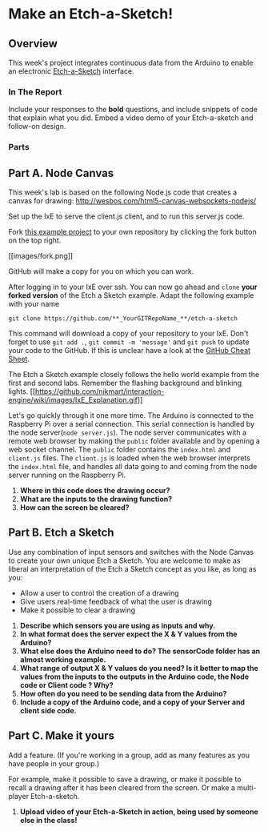# Make an Etch-a-Sketch! 
 
## Overview
This week's project integrates continuous data from the Arduino to enable an electronic [Etch-a-Sketch](https://www.youtube.com/watch?v=fLtzUdLywuo) interface.
 
### In The Report
Include your responses to the **bold** questions, and include snippets of code that explain what you did. Embed a video demo of your Etch-a-sketch and follow-on design.
 
### Parts

 
## Part A. Node Canvas
This week's lab is based on the following Node.js code that creates a canvas for drawing: http://wesbos.com/html5-canvas-websockets-nodejs/
 
Set up the IxE to serve the client.js  client, and to run this server.js code.

Fork [this example project](https://github.com/FAR-Lab/etch-a-sketch) to your own repository by clicking the fork button on the top right.

[[images/fork.png]]

GitHub will make a copy for you on which you can work.

After logging in to your IxE over ssh. You can now go ahead and `clone` __your forked version__ of the Etch a Sketch example. Adapt the following example with your name

```shell
git clone https://github.com/**_YourGITRepoName_**/etch-a-sketch
```
This command will download a copy of your repository to your IxE. 
Don't forget to use `git add .`, `git commit -m 'message'` and `git push` to update your code to the GitHub. If this is unclear have a look at the [GitHub Cheat Sheet](https://education.github.com/git-cheat-sheet-education.pdf).

The Etch a Sketch example closely follows the hello world example from the first and second labs. Remember the flashing background and blinking lights.
[[https://github.com/nikmart/interaction-engine/wiki/images/IxE_Explanation.gif]]

Let's go quickly through it one more time. The Arduino is connected to the Raspberry Pi over a serial connection. This serial connection is handled by the node server(`node server.js`). The node server communicates with a remote web browser by making the `public` folder available and by opening a web socket channel. The `public` folder contains the `index.html` and `client.js` files. The `client.js` is loaded when the web browser interprets the `index.html` file, and handles all data going to and coming from the node server running on the Raspberry Pi. 

1. **Where in this code does the drawing occur?**
1. **What are the inputs to the drawing function?**
1. **How can the screen be cleared?**

## Part B. Etch a Sketch
Use any combination of input sensors and switches with the Node Canvas to create your own unique Etch a Sketch.  You are welcome to make as liberal an interpretation of the Etch a Sketch concept as you like, as long as you:
 
- Allow a user to control the creation of a drawing
- Give users real-time feedback of what the user is drawing
- Make it possible to clear a drawing

1. **Describe which sensors you are using as inputs and why.**
1. **In what format does the server expect the X & Y values from the Arduino?**
1. **What else does the Arduino need to do? The sensorCode folder has an almost working example.**
1. **What range of output X & Y values do you need? Is it better to map the values from the inputs to the outputs in the Arduino code, the Node code or Client code ? Why?**
1. **How often do you need to be sending data from the Arduino?**
1. **Include a copy of the Arduino code, and a copy of your Server and client side code.**

## Part C. Make it yours
Add a feature. (If you're working in a group, add as many features as you have people in your group.)

For example, make it possible to save a drawing, or make it possible to recall a drawing after it has been cleared from the screen. Or make a multi-player Etch-a-sketch.

1. **Upload video of your Etch-a-Sketch in action, being used by someone else in the class!**